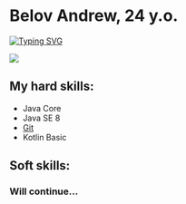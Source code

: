 # Belov Andrew, 24 y.o.
<a href="https://git.io/typing-svg"><img src="https://readme-typing-svg.herokuapp.com?font=Fira+Code&pause=1000&color=008B03&background=06060600&center=true&vCenter=true&multiline=true&width=500&lines=Hi+my+name+is+Andrew;I%60m+trainee+in+Android+%26+Java+development" alt="Typing SVG" /></a>



![](https://www.peoples.ru/character/movie/neo/neo_1.jpg)

## My hard skills:
- Java Core
- Java SE 8
- [Git](https://github.com/pianoplayer56?tab=repositories)
- Kotlin Basic
 
 ## Soft skills:
 ### Will continue...
